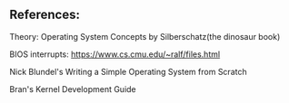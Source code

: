 
## References:
Theory: Operating System Concepts by Silberschatz(the dinosaur book)

BIOS interrupts: https://www.cs.cmu.edu/~ralf/files.html

Nick Blundel's Writing a Simple Operating System from Scratch

Bran's Kernel Development Guide
